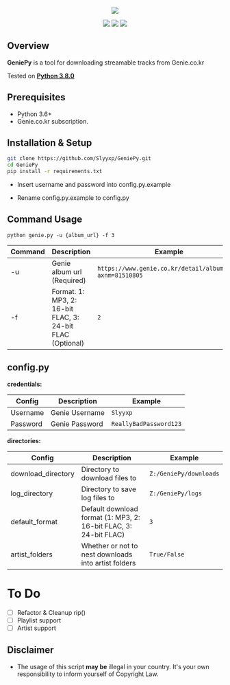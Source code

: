 <p align="center">
  <img src="https://image.genie.co.kr/imageg/web/common/logo_genie.png">
</p>  
<p align="center">
  <img src="https://img.shields.io/github/issues/Slyyxp/GeniePy?style=for-the-badge">  
  <img src="https://img.shields.io/github/languages/code-size/slyyxp/GeniePy?style=for-the-badge">  
  <img src="https://img.shields.io/maintenance/yes/2020?style=for-the-badge">  
</p>  

## Overview
**GeniePy** is a tool for downloading streamable tracks from Genie.co.kr

Tested on **[Python 3.8.0](https://www.python.org/downloads/release/python-380/)**


## Prerequisites

- Python 3.6+
- Genie.co.kr subscription.  
  
## Installation & Setup

```bash
git clone https://github.com/Slyyxp/GeniePy.git
cd GeniePy
pip install -r requirements.txt
```

- Insert username and password into config.py.example  

- Rename config.py.example to config.py

## Command Usage
```
python genie.py -u {album_url} -f 3
```
Command  | Description  | Example
------------- | ------------- | -------------
-u | Genie album url (Required) | `https://www.genie.co.kr/detail/albumInfo?axnm=81510805`
-f | Format. 1: MP3, 2: 16-bit FLAC, 3: 24-bit FLAC (Optional) | `2`


## config.py

**credentials:**

Config  | Description  | Example
------------- | ------------- | -------------
Username | Genie Username | `Slyyxp`
Password | Genie Password | `ReallyBadPassword123`

**directories:**

Config  | Description  | Example
------------- | ------------- | -------------
download_directory | Directory to download files to | `Z:/GeniePy/downloads`
log_directory | Directory to save log files to  | `Z:/GeniePy/logs`
default_format | Default download format (1: MP3, 2: 16-bit FLAC, 3: 24-bit FLAC) | `3`
artist_folders | Whether or not to nest downloads into artist folders | `True/False`

# To Do
- [ ] Refactor & Cleanup rip()
- [ ] Playlist support
- [ ] Artist support

## Disclaimer
- The usage of this script **may be** illegal in your country. It's your own responsibility to inform yourself of Copyright Law.